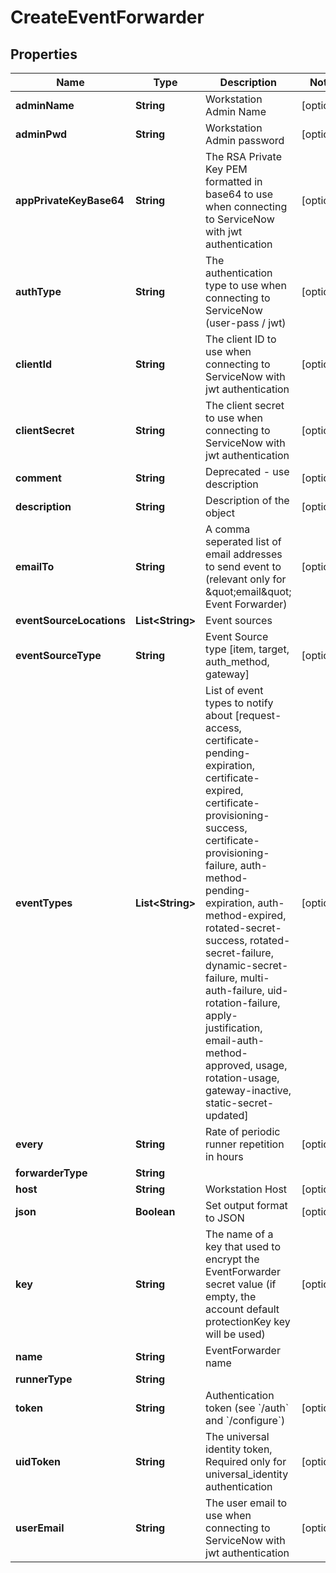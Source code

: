 

# CreateEventForwarder


## Properties

Name | Type | Description | Notes
------------ | ------------- | ------------- | -------------
**adminName** | **String** | Workstation Admin Name |  [optional]
**adminPwd** | **String** | Workstation Admin password |  [optional]
**appPrivateKeyBase64** | **String** | The RSA Private Key PEM formatted in base64 to use when connecting to ServiceNow with jwt authentication |  [optional]
**authType** | **String** | The authentication type to use when connecting to ServiceNow (user-pass / jwt) |  [optional]
**clientId** | **String** | The client ID to use when connecting to ServiceNow with jwt authentication |  [optional]
**clientSecret** | **String** | The client secret to use when connecting to ServiceNow with jwt authentication |  [optional]
**comment** | **String** | Deprecated - use description |  [optional]
**description** | **String** | Description of the object |  [optional]
**emailTo** | **String** | A comma seperated list of email addresses to send event to (relevant only for \&quot;email\&quot; Event Forwarder) |  [optional]
**eventSourceLocations** | **List&lt;String&gt;** | Event sources | 
**eventSourceType** | **String** | Event Source type [item, target, auth_method, gateway] |  [optional]
**eventTypes** | **List&lt;String&gt;** | List of event types to notify about [request-access, certificate-pending-expiration, certificate-expired, certificate-provisioning-success, certificate-provisioning-failure, auth-method-pending-expiration, auth-method-expired, rotated-secret-success, rotated-secret-failure, dynamic-secret-failure, multi-auth-failure, uid-rotation-failure, apply-justification, email-auth-method-approved, usage, rotation-usage, gateway-inactive, static-secret-updated] |  [optional]
**every** | **String** | Rate of periodic runner repetition in hours |  [optional]
**forwarderType** | **String** |  | 
**host** | **String** | Workstation Host |  [optional]
**json** | **Boolean** | Set output format to JSON |  [optional]
**key** | **String** | The name of a key that used to encrypt the EventForwarder secret value (if empty, the account default protectionKey key will be used) |  [optional]
**name** | **String** | EventForwarder name | 
**runnerType** | **String** |  | 
**token** | **String** | Authentication token (see &#x60;/auth&#x60; and &#x60;/configure&#x60;) |  [optional]
**uidToken** | **String** | The universal identity token, Required only for universal_identity authentication |  [optional]
**userEmail** | **String** | The user email to use when connecting to ServiceNow with jwt authentication |  [optional]



